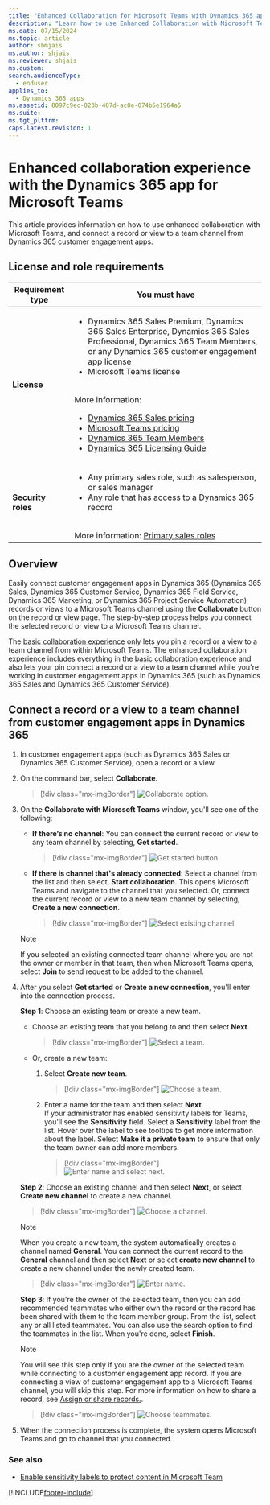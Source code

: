 ```yaml
---
title: "Enhanced Collaboration for Microsoft Teams with Dynamics 365 app"
description: "Learn how to use Enhanced Collaboration with Microsoft Teams, and connect a record or view to a team channel from Dynamics 365 customer engagement apps."
ms.date: 07/15/2024
ms.topic: article
author: sbmjais
ms.author: shjais
ms.reviewer: shjais 
ms.custom: 
search.audienceType: 
  - enduser
applies_to: 
  - Dynamics 365 apps
ms.assetid: 8097c9ec-023b-407d-ac0e-074b5e1964a5
ms.suite: 
ms.tgt_pltfrm: 
caps.latest.revision: 1
---
```


# Enhanced collaboration experience with the Dynamics 365 app for Microsoft Teams

This article provides information on how to use enhanced collaboration with Microsoft Teams, and connect a record or view to a team channel from Dynamics 365 customer engagement apps.

## License and role requirements

| Requirement type | You must have |
|-----------------------|---------|
| **License** | <ul><li>Dynamics 365 Sales Premium, Dynamics 365 Sales Enterprise, Dynamics 365 Sales Professional, Dynamics 365 Team Members, or any Dynamics 365 customer engagement app license</li> <li>Microsoft Teams license</li></ul>  <br>More information: <ul><li>[Dynamics 365 Sales pricing](https://dynamics.microsoft.com/sales/pricing/)</li><li>[Microsoft Teams pricing](https://www.microsoft.com/microsoft-teams/compare-microsoft-teams-options?activetab=pivot:primaryr2&rtc=1)</li><li>[Dynamics 365 Team Members](/dynamics365/get-started/team-members-license)</li><li>[Dynamics 365 Licensing Guide](https://go.microsoft.com/fwlink/?LinkId=866544&clcid=0x409)</li></ul> |
| **Security roles** | <ul><li>Any primary sales role, such as salesperson, or sales manager</li><li>Any role that has access to a Dynamics 365 record</li></ul> <br>  More information: [Primary sales roles](../security-roles-for-sales.md#primary-sales-roles)|

## Overview

Easily connect customer engagement apps in Dynamics 365 (Dynamics 365 Sales, Dynamics 365 Customer Service, Dynamics 365 Field Service, Dynamics 365 Marketing, or Dynamics 365 Project Service Automation) records or views to a Microsoft Teams channel using the **Collaborate** button on the record or view page. The step-by-step process helps you connect the selected record or view to a Microsoft Teams channel.

The [basic collaboration experience](teams-collaboration.md) only lets you pin a record or a view to a team channel from within Microsoft Teams. The enhanced collaboration experience includes everything in the [basic collaboration experience](teams-collaboration.md) and also lets your pin connect a record or a view to a team channel while you're working in customer engagement apps in Dynamics 365 (such as Dynamics 365 Sales and Dynamics 365 Customer Service). 

## Connect a record or a view to a team channel from customer engagement apps in Dynamics 365

1. In customer engagement apps (such as Dynamics 365 Sales or Dynamics 365 Customer Service), open a record or a view.
2. On the command bar, select **Collaborate**.

   > [!div class="mx-imgBorder"]
   > ![Collaborate option.](media/teams-collorate-option_1.png "Collaborate option in Dynamics 365 app")

3. On the **Collaborate with Microsoft Teams** window, you'll see one of the following: 
    - **If there’s no channel**: You can connect the current record or view to any team channel by selecting, **Get started**.

      > [!div class="mx-imgBorder"]
      > ![Get started button.](media/teams-get-started-2..png "Selected Get Started")

    - **If there is channel that's already connected**: Select a channel from the list and then select, **Start collaboration**. This opens Microsoft Teams and navigate to the channel that you selected. Or, connect the current record or view to a new team channel by selecting, **Create a new connection**.

      > [!div class="mx-imgBorder"]
      > ![Select existing channel.](media/teams-existing-channel-screen-note.png "Selected existing channel")

     > [!NOTE]
     >  If you selected an existing connected team channel where you are not the owner or member in that team, then when Microsoft Teams opens, select **Join** to send request to be added to the channel. 

4. After you select **Get started** or **Create a new connection**, you'll enter into the connection process. 

   **Step 1**: Choose an existing team or create a new team.
   
   - Choose an existing team that you belong to and then select **Next**.

     > [!div class="mx-imgBorder"]
     > ![Select a team.](media/teams-add-to-existing-team-3..png "Select a team")

   - Or, create a new team:  

        1. Select **Create new team**.
            > [!div class="mx-imgBorder"]
            > ![Choose a team.](media/teams-create-new-team-4..png "Choose a team")


        2. Enter a name for the team and then select **Next**. </br>
           If your administrator has enabled sensitivity labels for Teams, you'll see the **Sensitivity** field. Select a **Sensitivity** label from the list. Hover over the label to see tooltips to get more information about the label. Select **Make it a private  team** to ensure that only the team owner can add more members.  
                
            > [!div class="mx-imgBorder"]
            > ![Enter name and select next.](media/teams-enter-team-name-5..png "Enter a team name")


   **Step 2**: Choose an existing channel and then select **Next**, or select **Create new channel** to create a new channel.

      > [!div class="mx-imgBorder"]
      > ![Choose a channel.](media/teams-choose-channel..png "Choose a channel")

      > [!NOTE]
      > When you create a new team, the system automatically creates a channel named **General**. You can connect the current record to the **General** channel and then select **Next** or select **create new channel** to create a new channel under the newly created team.
      > > [!div class="mx-imgBorder"]
      > > ![Enter name.](media/teams-add-channel-6.png "Enter a team name")


   **Step 3**: If you're the owner of the selected team, then you can add recommended teammates who either own the record or the record has been shared with them to the team member group. From the list, select any or all listed teammates. You can also use the search option to find the teammates in the list. When you're done, select **Finish**.

   > [!NOTE]
   > You will see this step only if you are the owner of the selected team while connecting to a customer engagement app record. If you are connecting a view of customer engagement app to a Microsoft Teams channel, you will skip this step. For more information on how to share a record, see [Assign or share records.](/powerapps/user/assign-or-share-records).

   > [!div class="mx-imgBorder"]
   > ![Choose teammates.](media/teams-choose-teammates-7..png "Choose teammates")

5. When the connection process is complete, the system opens Microsoft Teams and go to channel that you connected.

### See also
- [Enable sensitivity labels to protect content in Microsoft Team](sensitivity-labels.md)


[!INCLUDE[footer-include](../../includes/footer-banner.md)]


